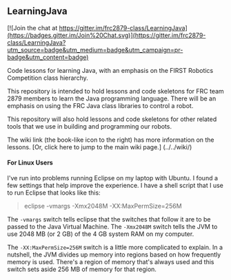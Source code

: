 ## LearningJava

[![Join the chat at https://gitter.im/frc2879-class/LearningJava](https://badges.gitter.im/Join%20Chat.svg)](https://gitter.im/frc2879-class/LearningJava?utm_source=badge&utm_medium=badge&utm_campaign=pr-badge&utm_content=badge)

Code lessons for learning Java, with an emphasis on the FIRST Robotics Competition class hierarchy.

This repository is intended to hold lessons and code skeletons for FRC team 2879 members to learn the Java 
programming language.  There will be an emphasis on using the FRC Java class libraries to control a robot.

This repository will also hold lessons and code skeletons for other related tools that we use in building and
programming our robots.

The wiki link (the book-like icon to the right) has more information on the lessons.  [Or, click here to jump to the main wiki page.]
(../../wiki/)

#### For Linux Users
I've run into problems running Eclipse on my laptop with Ubuntu.  I found a few settings that help improve the experience.  I have a shell script that I use to run Eclipse that looks like this:

> eclipse -vmargs -Xmx2048M -XX:MaxPermSize=256M

The `-vmargs` switch tells eclipse that the switches that follow it are to be passed to the Java Virtual Machine.  The `-Xmx2048M` switch tells the JVM to use 2048 MB (or 2 GB) of the 4 GB system RAM on my computer.  

The `-XX:MaxPermSize=256M` switch is a little more complicated to explain.  In a nutshell, the JVM divides up memory into regions based on how frequently memory is used.  There's a region of memory that's always used and this switch sets aside 256 MB of memory for that region.
